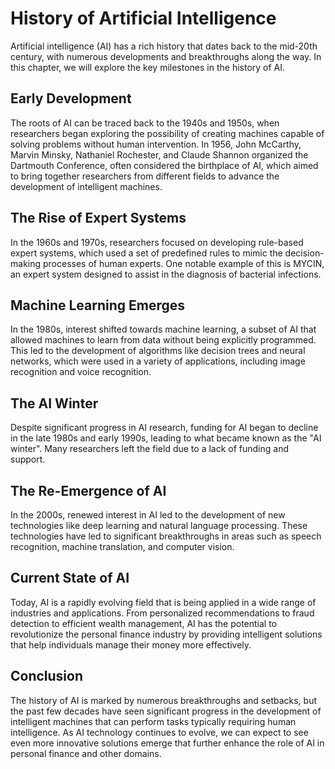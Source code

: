 History of Artificial Intelligence
=====================================================================================================

Artificial intelligence (AI) has a rich history that dates back to the mid-20th century, with numerous developments and breakthroughs along the way. In this chapter, we will explore the key milestones in the history of AI.

Early Development
-----------------

The roots of AI can be traced back to the 1940s and 1950s, when researchers began exploring the possibility of creating machines capable of solving problems without human intervention. In 1956, John McCarthy, Marvin Minsky, Nathaniel Rochester, and Claude Shannon organized the Dartmouth Conference, often considered the birthplace of AI, which aimed to bring together researchers from different fields to advance the development of intelligent machines.

The Rise of Expert Systems
--------------------------

In the 1960s and 1970s, researchers focused on developing rule-based expert systems, which used a set of predefined rules to mimic the decision-making processes of human experts. One notable example of this is MYCIN, an expert system designed to assist in the diagnosis of bacterial infections.

Machine Learning Emerges
------------------------

In the 1980s, interest shifted towards machine learning, a subset of AI that allowed machines to learn from data without being explicitly programmed. This led to the development of algorithms like decision trees and neural networks, which were used in a variety of applications, including image recognition and voice recognition.

The AI Winter
-------------

Despite significant progress in AI research, funding for AI began to decline in the late 1980s and early 1990s, leading to what became known as the "AI winter". Many researchers left the field due to a lack of funding and support.

The Re-Emergence of AI
----------------------

In the 2000s, renewed interest in AI led to the development of new technologies like deep learning and natural language processing. These technologies have led to significant breakthroughs in areas such as speech recognition, machine translation, and computer vision.

Current State of AI
-------------------

Today, AI is a rapidly evolving field that is being applied in a wide range of industries and applications. From personalized recommendations to fraud detection to efficient wealth management, AI has the potential to revolutionize the personal finance industry by providing intelligent solutions that help individuals manage their money more effectively.

Conclusion
----------

The history of AI is marked by numerous breakthroughs and setbacks, but the past few decades have seen significant progress in the development of intelligent machines that can perform tasks typically requiring human intelligence. As AI technology continues to evolve, we can expect to see even more innovative solutions emerge that further enhance the role of AI in personal finance and other domains.
